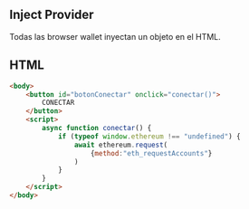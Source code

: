 ## Inject Provider
Todas las browser wallet inyectan un objeto en el HTML.

## HTML
```HTML
<body>
	<button id="botonConectar" onclick="conectar()">
		CONECTAR
	</button>
	<script>
		async function conectar() {
			if (typeof window.ethereum !== "undefined") {
				await ethereum.request(
					{method:"eth_requestAccounts"}
				)
			}
		}
	</script>
</body>
```